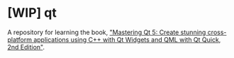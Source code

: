 # [WIP] qt
A repository for learning the book, ["Mastering Qt 5: Create stunning cross-platform applications using C++ with Qt Widgets and QML with Qt Quick, 2nd Edition"](https://www.amazon.com/Mastering-Qt-stunning-cross-platform-applications/dp/1788995392?SubscriptionId=AKIAJ6CS55SIWQKG4UVQ&tag=onlinebooksre-20&linkCode=xm2&camp=2025&creative=165953&creativeASIN=1788995392).
